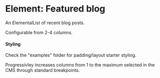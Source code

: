 # Element: Featured blog
An ElementalList of recent blog posts. 

Configurable from 2-4 columns. 

#### Styling
Check the "examples" folder for padding/layout starter styling.

Progressivley increases columns from 1 to the maximum selected in the CMS through standard breakpoints.
